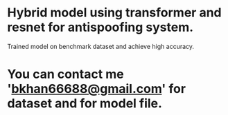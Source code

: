 # Hybrid model using transformer and resnet for antispoofing system.
Trained model on benchmark dataset and achieve high accuracy.
# You can contact me 'bkhan66688@gmail.com' for dataset and for model file.  
